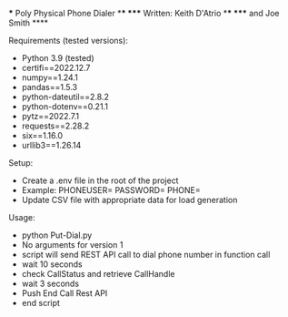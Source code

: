 **\*** Poly Physical Phone Dialer \***\*
\*\*\*** Written: Keith D'Atrio \***\*
\*\*\*** and Joe Smith \*\*\*\*

Requirements (tested versions):

- Python 3.9 (tested)
- certifi==2022.12.7
- numpy==1.24.1
- pandas==1.5.3
- python-dateutil==2.8.2
- python-dotenv==0.21.1
- pytz==2022.7.1
- requests==2.28.2
- six==1.16.0
- urllib3==1.26.14

Setup:

- Create a .env file in the root of the project
- Example:
  PHONEUSER=<Username Admin level>
  PASSWORD=<Phone Admin password>
  PHONE=<Phone IP Address>
- Update CSV file with appropriate data for load generation

Usage:

- python Put-Dial.py
- No arguments for version 1
- script will send REST API call to dial phone number in function call
- wait 10 seconds
- check CallStatus and retrieve CallHandle
- wait 3 seconds
- Push End Call Rest API
- end script
